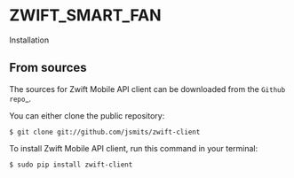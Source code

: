 # ZWIFT_SMART_FAN

Installation

From sources
------------

The sources for Zwift Mobile API client can be downloaded from the `Github repo`_.

You can either clone the public repository:



    $ git clone git://github.com/jsmits/zwift-client
    
   

To install Zwift Mobile API client, run this command in your terminal:

    $ sudo pip install zwift-client





